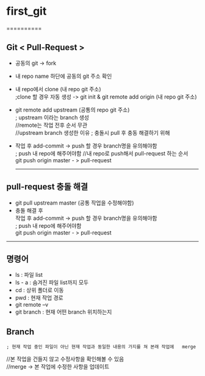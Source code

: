 # first_git
==========

## Git < Pull-Request >

- 공동의 git -> fork    
- 내 repo name 하단에 공동의 git 주소 확인    
- 내 repo에서 clone (내 repo git 주소)     
	;clone 할 경우 자동 생성	-> git init & git remote add origin (내 repo git 주소)    
- git remote add upstream (공통의 repo git 주소)    
	; upstream 이라는 branch 생성    		
//remote는 작업 전후 순서 무관    
//upstream branch 생성한 이유 ; 충돌시 pull 후 충동 해결하기 위해    
- 작업 후 add-commit -> push 할 경우 branch명을 유의해야함    
	; push 내 repo에  해주어야함 //내 repo로 push해서 pull-request 하는 순서    
	git push origin master - > pull-request    
  
  * * *

## pull-request 충돌 해결    
 - git pull upstream master (공통 작업을 수정해야함)    
 - 충돌 해결 후     
	작업 후 add-commit -> push 할 경우 branch명을 유의해야함    
		; push 내 repo에  해주어야함     
		git push origin master - > pull-request    
    
    
  * * *

## 명령어    
- ls : 파일 list    
- ls - a : 숨겨진 파일 list까지 모두    
- cd : 상위 폴더로 이동    
- pwd : 현재 작업 경로    
- git remote –v     
- git branch : 현재 어떤 branch 위치하는지    

## Branch
	; 현재 작업 중인 파일이 아닌 현재 작업과 동일한 내용의 가지를 쳐 본래 작업에 	merge    
//본 작업을 건들지 않고 수정사항을 확인해볼 수 있음    
//merge -> 본 작업에 수정한 사항을 업데이트    
